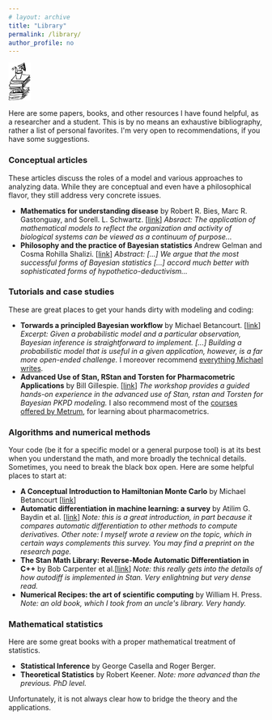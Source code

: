 ```yaml
---
# layout: archive
title: "Library"
permalink: /library/
author_profile: no
---
```

<img src="../images/Books.png" alt="hi" class="inline" style="width:50;height:75px;">

Here are some papers, books, and other resources I have found helpful,
as a researcher and a student.
This is by no means an exhaustive bibliography, rather a list of personal favorites.
I'm very open to recommendations, if you have some suggestions.

### Conceptual articles

These articles discuss the roles of a model and various
approaches to analyzing data. While they are conceptual and even have a philosophical flavor,
they still address very concrete issues.

* **Mathematics for understanding disease** by Robert R. Bies, Marc R. Gastonguay, and Sorell. L. Schwartz.
[[link](https://indiana.pure.elsevier.com/en/publications/mathematics-for-understanding-disease)]
 *Absract: The application of mathematical models to reflect the organization and activity of biological systems can be viewed as a continuum of purpose...*
* **Philosophy and the practice of Bayesian statistics** Andrew Gelman and Cosma Rohilla Shalizi.
[[link](http://www.stat.columbia.edu/~gelman/research/published/philosophy.pdf)]
*Abstract: [...] We argue that the most successful forms of Bayesian statistics [...] accord much better with sophisticated forms of hypothetico-deductivism...*

### Tutorials and case studies

These are great places to get your hands dirty with modeling and coding:

* **Torwards a principled Bayesian workflow** by Michael Betancourt. [[link](https://betanalpha.github.io/assets/case_studies/principled_bayesian_workflow.html)]
*Excerpt: Given a probabilistic model and a particular observation, Bayesian inference is straightforward to implement. [...] Building a probabilistic model that is useful in a given application, however, is a far more open-ended challenge.* I moreover recommend [everything Michael writes](https://betanalpha.github.io/writing/).
* **Advanced Use of Stan, RStan and Torsten for Pharmacometric Applications** by Bill Gillespie.
[[link](https://www.metrumrg.com/course/advanced-use-stan-rstan-torsten-pharmacometric-applications/)]
*The workshop provides a guided hands-on experience in the advanced use of Stan, rstan and Torsten for Bayesian PKPD modeling.* I also recommend most of the [courses offered by Metrum](https://www.metrumrg.com/courses/), for learning about pharmacometrics.

### Algorithms and numerical methods

Your code (be it for a specific model or a general purpose tool) is at its best when you understand the math,
and more broadly the technical details. Sometimes, you need to break the black box open.
Here are some helpful places to start at:

* **A Conceptual Introduction to Hamiltonian Monte Carlo** by Michael Betancourt [[link](https://arxiv.org/abs/1701.02434)]
* **Automatic differentiation in machine learning: a survey** by Atilim G. Baydin et al. [[link](https://arxiv.org/abs/1502.05767)] *Note: this is a great introduction, in part because it compares automatic differentiation to other methods to compute derivatives. Other note: I myself wrote a review on the topic, which in certain ways complements this survey. You may find a preprint on the research page.*
* **The Stan Math Library: Reverse-Mode Automatic Differentiation in C++** by Bob Carpenter et al.[[link](https://arxiv.org/abs/1509.07164)] *Note: this really gets into the details of how autodiff is implemented in Stan. Very enlightning but very dense read.* 
* **Numerical Recipes: the art of scientific computing** by William H. Press. *Note: an old book, which I took from an uncle's library. Very handy.*

### Mathematical statistics

Here are some great books with a proper mathematical treatment of statistics.

* **Statistical Inference** by George Casella and Roger Berger.
* **Theoretical Statistics** by Robert Keener. *Note: more advanced than the previous. PhD level.*

Unfortunately, it is not always clear how to bridge the theory and the applications.
